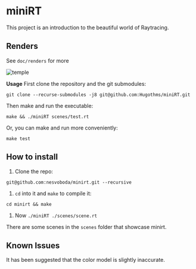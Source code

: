 # miniRT

This project is an introduction to the beautiful world of Raytracing.

## Renders

See `doc/renders` for more

![temple](miniRT%renders/Untitled.png)

**Usage**
First clone the repository and the git submodules:

`git clone --recurse-submodules -j8 git@github.com:Hugothms/miniRT.git`

Then make and run the executable:

`make && ./miniRT scenes/test.rt`

Or, you can make and run more conveniently:

`make test`

## How to install

1. Clone the repo:

`git@github.com:nesvoboda/minirt.git --recursive`

1. `cd` into it and `make` to compile it:

`cd minirt && make`

1. Now `./miniRT ./scenes/scene.rt`

There are some scenes in the `scenes` folder that showcase minirt.

## Known Issues

It has been suggested that the color model is slightly inaccurate.
